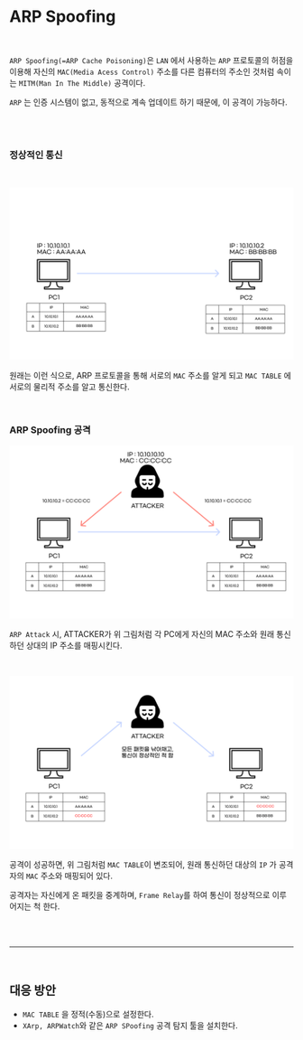 # ARP Spoofing

<br>

`ARP Spoofing(=ARP Cache Poisoning)`은  `LAN` 에서 사용하는 `ARP` 프로토콜의 허점을 이용해 자신의 `MAC(Media Acess Control)` 주소를 다른 컴퓨터의 주소인 것처럼 속이는 `MITM(Man In The Middle)` 공격이다.

`ARP` 는 인증 시스템이 없고, 동적으로 계속 업데이트 하기 때문에, 이 공격이 가능하다.

<br><br>

### 정상적인 통신

<br>

![Image](./../../../Image/ARPSpoofing-normal.png)

원래는 이런 식으로, ARP 프로토콜을 통해 서로의 `MAC` 주소를 알게 되고 `MAC TABLE` 에 서로의 물리적 주소를 알고 통신한다.

<br>

### ARP Spoofing 공격

![Image](./../../Image/../../Image/ARPSpoofing-Attack.png)


`ARP Attack` 시, ATTACKER가 위 그림처럼 각 PC에게 자신의 MAC 주소와 원래 통신하던 상대의 IP 주소를 매핑시킨다.

<br>

![Image](./../../Image/../../Image/ARPSPoofing-AfterAttack.png)

공격이 성공하면, 위 그림처럼 `MAC TABLE`이 변조되어, 원래 통신하던 대상의 `IP` 가 공격자의 `MAC` 주소와 매핑되어 있다.

공격자는 자신에게 온 패킷을 중계하며, `Frame Relay`를 하여 통신이 정상적으로 이루어지는 척 한다.

<br><br>

---

<br>

## 대응 방안

- `MAC TABLE` 을 정적(수동)으로 설정한다.
- `XArp, ARPWatch`와 같은 `ARP SPoofing` 공격 탐지 툴을 설치한다.